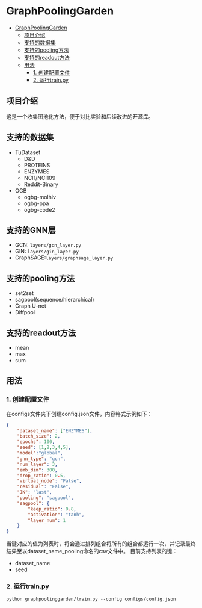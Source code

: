 # GraphPoolingGarden

- [GraphPoolingGarden](#graphpoolinggarden)
  - [项目介绍](#项目介绍)
  - [支持的数据集](#支持的数据集)
  - [支持的pooling方法](#支持的pooling方法)
  - [支持的readout方法](#支持的readout方法)
  - [用法](#用法)
    - [1. 创建配置文件](#1-创建配置文件)
    - [2. 运行train.py](#2-运行trainpy)


## 项目介绍

这是一个收集图池化方法，便于对比实验和后续改进的开源库。

## 支持的数据集
- TuDataset
  - D&D
  - PROTEINS
  - ENZYMES
  - NCI1/NCI109
  - Reddit-Binary
- OGB
  - ogbg-molhiv
  - ogbg-ppa
  - ogbg-code2

## 支持的GNN层

- GCN: `layers/gcn_layer.py`
- GIN: `layers/gin_layer.py`
- GraphSAGE:`layers/graphsage_layer.py`

## 支持的pooling方法

- set2set
- sagpool(sequence/hierarchical)
- Graph U-net
- Diffpool

## 支持的readout方法
- mean
- max
- sum

## 用法

### 1. 创建配置文件
在configs文件夹下创建config.json文件，内容格式示例如下：

```json
{
    "dataset_name": ["ENZYMES"],
    "batch_size": 2,
    "epochs": 100,
    "seed": [1,2,3,4,5],
    "model":"global",
    "gnn_type": "gcn",
    "num_layer": 3,
    "emb_dim": 300,
    "drop_ratio": 0.5,
    "virtual_node": "False",
    "residual": "False",
    "JK": "last",
    "pooling": "sagpool",
    "sagpool": {
        "keep_ratio": 0.8,
        "activation": "tanh",
        "layer_num": 1
    }
}
```

当键对应的值为列表时，将会通过排列组合将所有的组合都运行一次，并记录最终结果至以dataset_name_pooling命名的csv文件中。
目前支持列表的键：
- dataset_name
- seed

### 2. 运行train.py

`python graphpoolinggarden/train.py --config configs/config.json`
